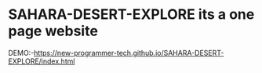 # SAHARA-DESERT-EXPLORE its a one page website
DEMO:-https://new-programmer-tech.github.io/SAHARA-DESERT-EXPLORE/index.html
